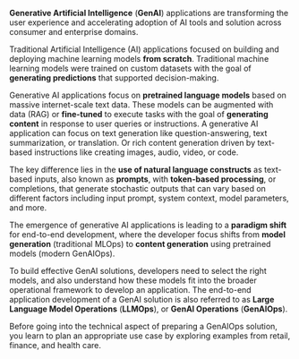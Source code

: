 **Generative Artificial Intelligence** (**GenAI**) applications are transforming the user experience and accelerating adoption of AI tools and solution across consumer and enterprise domains.

Traditional Artificial Intelligence (AI) applications focused on building and deploying machine learning models **from scratch**. Traditional machine learning models were trained on custom datasets with the goal of **generating predictions** that supported decision-making.

Generative AI applications focus on **pretrained language models** based on massive internet-scale text data. These models can be augmented with data (RAG) or **fine-tuned** to execute tasks with the goal of **generating content** in response to user queries or instructions. A generative AI application can focus on text generation like question-answering, text summarization, or translation. Or rich content generation driven by text-based instructions like creating images, audio, video, or code.

The key difference lies in the **use of natural language constructs** as text-based inputs, also known as **prompts**, with **token-based processing**, or completions, that generate stochastic outputs that can vary based on different factors including input prompt, system context, model parameters, and more.

The emergence of generative AI applications is leading to a **paradigm shift** for end-to-end development, where the developer focus shifts from **model generation** (traditional MLOps) to **content generation** using pretrained models (modern GenAIOps).

To build effective GenAI solutions, developers need to select the right models, and also understand how these models fit into the broader operational framework to develop an application. The end-to-end application development of a GenAI solution is also referred to as **Large Language Model Operations** (**LLMOps**), or **GenAI Operations** (**GenAIOps**).

Before going into the technical aspect of preparing a GenAIOps solution, you learn to plan an appropriate use case by exploring examples from retail, finance, and health care.

